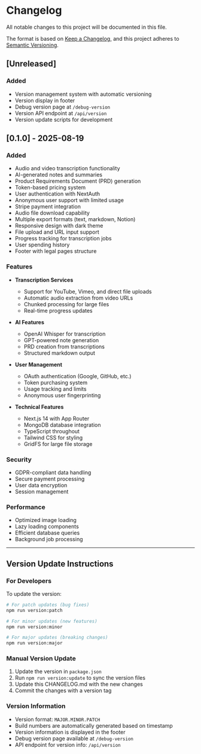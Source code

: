 # Changelog

All notable changes to this project will be documented in this file.

The format is based on [Keep a Changelog](https://keepachangelog.com/en/1.0.0/),
and this project adheres to [Semantic Versioning](https://semver.org/spec/v2.0.0.html).

## [Unreleased]

### Added
- Version management system with automatic versioning
- Version display in footer
- Debug version page at `/debug-version`
- Version API endpoint at `/api/version`
- Version update scripts for development

## [0.1.0] - 2025-08-19

### Added
- Audio and video transcription functionality
- AI-generated notes and summaries
- Product Requirements Document (PRD) generation
- Token-based pricing system
- User authentication with NextAuth
- Anonymous user support with limited usage
- Stripe payment integration
- Audio file download capability
- Multiple export formats (text, markdown, Notion)
- Responsive design with dark theme
- File upload and URL input support
- Progress tracking for transcription jobs
- User spending history
- Footer with legal pages structure

### Features
- **Transcription Services**
  - Support for YouTube, Vimeo, and direct file uploads
  - Automatic audio extraction from video URLs
  - Chunked processing for large files
  - Real-time progress updates

- **AI Features**
  - OpenAI Whisper for transcription
  - GPT-powered note generation
  - PRD creation from transcriptions
  - Structured markdown output

- **User Management**
  - OAuth authentication (Google, GitHub, etc.)
  - Token purchasing system
  - Usage tracking and limits
  - Anonymous user fingerprinting

- **Technical Features**
  - Next.js 14 with App Router
  - MongoDB database integration
  - TypeScript throughout
  - Tailwind CSS for styling
  - GridFS for large file storage

### Security
- GDPR-compliant data handling
- Secure payment processing
- User data encryption
- Session management

### Performance
- Optimized image loading
- Lazy loading components
- Efficient database queries
- Background job processing

---

## Version Update Instructions

### For Developers

To update the version:

```bash
# For patch updates (bug fixes)
npm run version:patch

# For minor updates (new features)
npm run version:minor

# For major updates (breaking changes)
npm run version:major
```

### Manual Version Update

1. Update the version in `package.json`
2. Run `npm run version:update` to sync the version files
3. Update this CHANGELOG.md with the new changes
4. Commit the changes with a version tag

### Version Information

- Version format: `MAJOR.MINOR.PATCH`
- Build numbers are automatically generated based on timestamp
- Version information is displayed in the footer
- Debug version page available at `/debug-version`
- API endpoint for version info: `/api/version`

